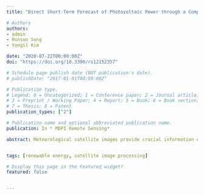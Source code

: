 ```yaml
---
title: "Direct Short-Term Forecast of Photovoltaic Power through a Comparative Study between COMS and Himawari-8 Meteorological Satellite Images in a Deep Neural Network"

# Authors
authors:
- admin
- Hunsoo Song
- Yongil Kim

date: "2020-07-22T00:00:00Z"
doi: "https://doi.org/10.3390/rs12152357"

# Schedule page publish date (NOT publication's date).
# publishDate: "2017-01-01T00:00:00Z"

# Publication type.
# Legend: 0 = Uncategorized; 1 = Conference paper; 2 = Journal article;
# 3 = Preprint / Working Paper; 4 = Report; 5 = Book; 6 = Book section;
# 7 = Thesis; 8 = Patent
publication_types: ["2"]

# Publication name and optional abbreviated publication name.
publication: In * MDPI Remote Sensing*

abstract: Meteorological satellite images provide crucial information on solar irradiation and weather conditions at spatial and temporal resolutions which are ideal for short-term photovoltaic (PV) power forecasts. Following the introduction of next-generation meteorological satellites, investigating their application on PV forecasts has become imminent. In this study, Communications, Oceans, and Meteorological Satellite (COMS) and Himawari-8 (H8) satellite images were inputted in a deep neural network (DNN) model for 2 hour (h)- and 1 h-ahead PV forecasts. A one-year PV power dataset acquired from two solar power test sites in Korea was used to directly forecast PV power. H8 was used as a proxy for GEO-KOMPSAT-2A (GK2A), the next-generation satellite after COMS, considering their similar resolutions, overlapping geographic coverage, and data availability. In addition, two different data sampling setups were designed to implement the input dataset. The first setup sampled chronologically ordered data using a relatively more inclusive time frame (6 a.m. to 8 p.m. in local time) to create a two-month test dataset, whereas the second setup randomly sampled 25% of data from each month from the one-year input dataset. Regardless of the setup, the DNN model generated superior forecast performance, as indicated by the lowest normalized mean absolute error (NMAE) and normalized root mean squared error (NRMSE) results in comparison to that of the support vector machine (SVM) and artificial neural network (ANN) models. The first setup results revealed that the visible (VIS) band yielded lower NMAE and NRMSE values, while COMS was found to be more influential for 1 h-ahead forecasts. For the second setup, however, the difference in NMAE results between COMS and H8 was not significant enough to distinguish a clear edge in performance. Nevertheless, this marginal difference and similarity of the results suggest that both satellite datasets can be used effectively for direct short-term PV forecasts. Ultimately, the comparative study between satellite datasets as well as spectral bands, time frames, forecast horizons, and forecast models confirms the superiority of the DNN and offers insights on the potential of transitioning to applying GK2A for future PV forecasts.


tags: [renewable energy, satellite image processing]

# Display this page in the Featured widget?
featured: false


---
```

